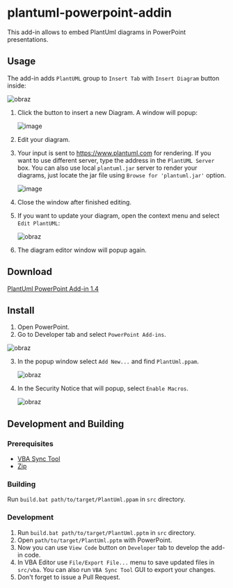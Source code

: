 # plantuml-powerpoint-addin

This add-in allows to embed PlantUml diagrams in PowerPoint presentations.

## Usage

The add-in adds `PlantUML` group to `Insert Tab` with `Insert Diagram` button inside:

![obraz](https://user-images.githubusercontent.com/66111032/138903113-12cc1551-eb24-49d2-a6cd-16e7b01afddf.png)

1. Click the button to insert a new Diagram. A window will popup:

   ![image](https://user-images.githubusercontent.com/66111032/232824935-d4c97534-db0d-4233-9dc8-8e872b340a5c.png)

2. Edit your diagram.
3. Your input is sent to https://www.plantuml.com for rendering. If you want to use different server, type the address in the `PlantUML Server` box. You can also use local `plantuml.jar` server to render your diagrams, just locate the jar file using `Browse for 'plantuml.jar'` option.

   ![image](https://user-images.githubusercontent.com/66111032/232826162-c51b0607-b90b-412a-8843-65c969d14f28.png)

4. Close the window after finished editing.
5. If you want to update your diagram, open the context menu and select `Edit PlantUML`:

   ![obraz](https://user-images.githubusercontent.com/66111032/138904193-a8c70b1b-b9e8-4f72-8b4d-1e46c42c3af1.png)
   
6. The diagram editor window will popup again.

## Download

[PlantUml PowerPoint Add-in 1.4](https://github.com/kmierzeje/plantuml-powerpoint-addin/releases/download/v1.4/PlantUml.ppam)

## Install

1. Open PowerPoint.
2. Go to Developer tab and select `PowerPoint Add-ins`.

  ![obraz](https://user-images.githubusercontent.com/66111032/140281173-6eabfb09-08e0-43e4-bdec-d6393fdcc61b.png) 
  
3. In the popup window select `Add New...` and find `PlantUml.ppam`.
   
   ![obraz](https://user-images.githubusercontent.com/66111032/140281729-5b81f02c-0ec2-4bc0-83b8-d75055f56ad9.png)

4. In the Security Notice that will popup, select `Enable Macros`.
   
   ![obraz](https://user-images.githubusercontent.com/66111032/140282360-c19c1580-3bb6-497d-a296-4e9ad274eea5.png)

## Development and Building

### Prerequisites

- [VBA Sync Tool](https://github.com/chelh/VBASync)
- [Zip](http://infozip.sourceforge.net/Zip.html)

### Building

Run `build.bat path/to/target/PlantUml.ppam` in `src` directory.

### Development

1. Run `build.bat path/to/target/PlantUml.pptm` in `src` directory.
2. Open `path/to/target/PlantUml.pptm` with PowerPoint.
3. Now you can use `View Code` button on `Developer` tab to develop the add-in code.
4. In VBA Editor use `File/Export File...` menu to save updated files in `src/vba`. You can also run `VBA Sync Tool` GUI to export your changes.
5. Don't forget to issue a Pull Request.
